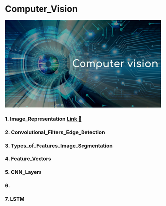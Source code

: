 # Computer_Vision
<img src="Computer_Vision.jpg">

### 1. Image_Representation <a href= ""> Link &#128279;</a>
### 2. Convolutional_Filters_Edge_Detection  <a href= ""></a>
### 3. Types_of_Features_Image_Segmentation  <a href= ""></a>
### 4. Feature_Vectors  <a href= ""></a>
### 5. CNN_Layers  <a href= ""></a>
### 6. 
### 7. LSTM 
